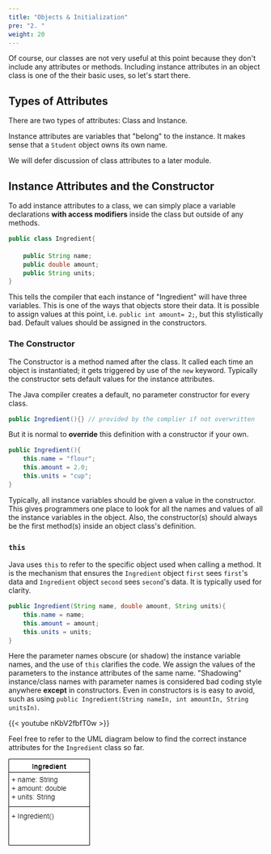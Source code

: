 ```yaml
---
title: "Objects & Initialization"
pre: "2. "
weight: 20
---
```


Of course, our classes are not very useful at this point because they don't include any attributes or methods. Including instance attributes in an object class is one of the their basic uses, so let's start there.  

##  Types of Attributes

There are two types of attributes: Class and Instance.

Instance attributes are variables that "belong" to the instance.  It makes sense that a `Student` object owns its own name.

We will defer discussion of class attributes to a later module.

## Instance Attributes and the Constructor

To add instance attributes to a class, we can simply place a variable declarations <b>with access modifiers</b> inside the class but outside of any methods.

```java
public class Ingredient{
    
    public String name;
    public double amount;
    public String units;
}
```

This tells the compiler that each instance of "Ingredient" will have three variables.  This is one of the ways that objects store their data.  It is possible to assign values at this point, i.e. `public int amount= 2;`, but this stylistically bad.  Default values should be assigned in the constructors.

### The Constructor

The Constructor is a method named after the class.  It called each time an object is instantiated;  it gets triggered by use of the `new` keyword. Typically the constructor sets default values for the instance attributes.  

The Java compiler creates a default, no parameter constructor for every class.

```java
public Ingredient(){} // provided by the complier if not overwritten
```

But it is normal to **override** this definition with a constructor if your own.

```java
public Ingredient(){
    this.name = "flour";
    this.amount = 2.0;
    this.units = "cup";
}

```

Typically, all instance variables should be given a value in the constructor.  This gives programmers one place to look for all the names and values of all the instance variables in the object.  Also, the constructor(s) should always be the first method(s) inside an object class's definition.

### `this`

Java uses `this` to refer to the specific object used when calling a method.  It is the mechanism that ensures the `Ingredient` object `first` sees `first`'s data and `Ingredient` object `second` sees `second`'s data.  It is typically used for clarity.

```java
public Ingredient(String name, double amount, String units){
    this.name = name;
    this.amount = amount;
    this.units = units;
}
```

Here the parameter names obscure (or shadow) the instance variable names, and the use of `this` clarifies the code.  We assign the values of the parameters to the instance attributes of the same name.  "Shadowing" instance/class names with parameter names is considered bad coding style anywhere <b>except</b> in constructors.  Even in constructors is is easy to avoid, such as using `public Ingredient(String nameIn, int amountIn, String unitsIn)`.

{{< youtube nKbV2fbfT0w  >}}

<!-- TODO Update Video? -->

Feel free to refer to the UML diagram below to find the correct instance attributes for the `Ingredient` class so far.

![UML Class Diagram showing Ingredient](/images/07-object/ingredient_uml.png)


